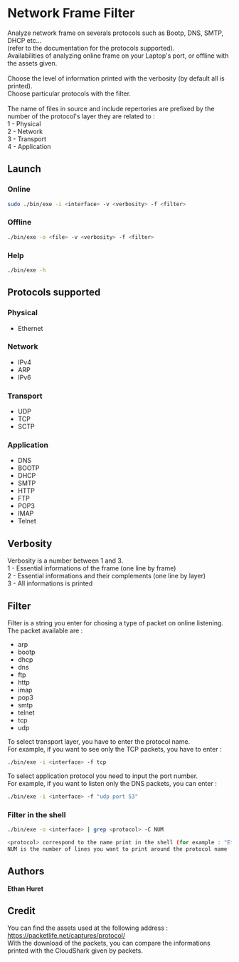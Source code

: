 # Network Frame Filter

Analyze network frame on severals protocols such as Bootp, DNS, SMTP, DHCP etc... <br />
(refer to the documentation for the protocols supported). <br />
Availabilities of analyzing online frame on your Laptop's port, or offline with the assets given. <br />
<br />
Choose the level of information printed with the verbosity (by default all is printed). <br />
Choose particular protocols with the filter. <br />
<br />
The name of files in source and include repertories are prefixed by the number of the protocol's layer they are related to : <br />
1 - Physical <br />
2 - Network <br />
3 - Transport <br />
4 - Application <br />

## Launch

### Online

```bash
sudo ./bin/exe -i <interface> -v <verbosity> -f <filter>
```

### Offline

```bash
./bin/exe -o <file> -v <verbosity> -f <filter>
```

### Help

```bash
./bin/exe -h
```

## Protocols supported

### Physical

- Ethernet

### Network

- IPv4
- ARP
- IPv6

### Transport

- UDP
- TCP
- SCTP

### Application

- DNS
- BOOTP
- DHCP
- SMTP
- HTTP
- FTP
- POP3
- IMAP
- Telnet

## Verbosity

Verbosity is a number between 1 and 3. <br />
1 - Essential informations of the frame (one line by frame) <br />
2 - Essential informations and their complements (one line by layer)<br />
3 - All informations is printed<br />

## Filter

Filter is a string you enter for chosing a type of packet on online listening. <br />
The packet available are : <br />

- arp
- bootp
- dhcp
- dns
- ftp
- http
- imap
- pop3
- smtp
- telnet
- tcp
- udp

To select transport layer, you have to enter the protocol name. <br />
For example, if you want to see only the TCP packets, you have to enter : <br />

```bash
./bin/exe -i <interface> -f tcp
```

To select application protocol you need to input the port number. <br />
For example, if you want to listen only the DNS packets, you can enter : <br />

```bash
./bin/exe -i <interface> -f "udp port 53"
```

### Filter in the shell

```bash
./bin/exe -o <interface> | grep <protocol> -C NUM

<protocol> correspond to the name print in the shell (for example : "Ethernet")
NUM is the number of lines you want to print around the protocol name 
```

## Authors

**Ethan Huret**

## Credit

You can find the assets used at the following address : <br />
<https://packetlife.net/captures/protocol/> <br />
With the download of the packets, you can compare the informations printed with the CloudShark given by packets. <br />
